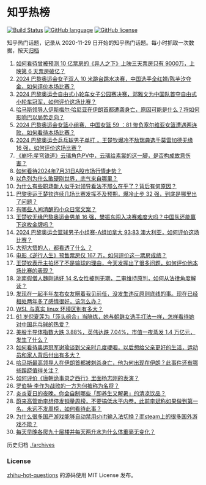 # 知乎热榜
[![Build Status](https://github.com/ToWeLong/zhihu-hot-questions/workflows/CI/badge.svg)](https://github.com/ToWeLong/zhihu-hot-questions/actions)
[![GitHub language](https://img.shields.io/badge/language-golang-orange.svg)](https://golang.org/)
[![GitHub license](https://img.shields.io/github/license/ToWeLong/zhihu-hot-questions)](https://github.com/ToWeLong/zhihu-hot-questions/blob/main/LICENSE)

知乎热门话题，记录从 2020-11-29 日开始的知乎热门话题。每小时抓取一次数据，按天[归档](./archives)

<!-- BEGIN -->

1. [如何看待曾被预测 10 亿票房的《异人之下》上映三天票房只有 9000万，上映第 6 天票房破亿？](https://www.zhihu.com/question/662961559)
1. [2024 巴黎奥运会女子双人 10 米跳台跳水决赛，中国选手全红婵/陈芋汐夺金，如何评价本场比赛？](https://www.zhihu.com/question/662911247)
1. [2024 巴黎奥运会自由式小轮车女子公园赛决赛，邓雅文为中国队首夺自由式小轮车冠军，如何评价这场比赛？](https://www.zhihu.com/question/663102680)
1. [哈马斯领导人伊斯梅尔·哈尼亚在伊朗首都遭袭身亡，原因可能是什么？将如何影响巴以局势走向？](https://www.zhihu.com/question/663066016)
1. [2024 巴黎奥运会女篮小组赛，中国女篮 59 ：81 惨负塞尔维亚女篮遭遇两连败，如何看待本场比赛？](https://www.zhihu.com/question/663097079)
1. [2024 巴黎奥运会乒乓球男子单打 ，王楚钦爆冷不敌瑞典选手莫雷加德无缘 16 强，如何评价这场比赛？](https://www.zhihu.com/question/663083499)
1. [《崩坏:星穹铁道》云璃角色PV中，云璃给素裳的这一脚，是否构成故意伤害？](https://www.zhihu.com/question/663013333)
1. [如何看待2024年7月31日A股市场行情走势？](https://www.zhihu.com/question/662983946)
1. [以色列为什么敢硬刚世界，底气来自哪里？](https://www.zhihu.com/question/657537415)
1. [为什么有些职场新人似乎对领导看法不那么在乎了？背后有何原因？](https://www.zhihu.com/question/662639520)
1. [巴黎奥运王楚钦连续几场比赛发挥不及预期，爆冷止步 32 强，到底是哪里出了问题？](https://www.zhihu.com/question/663090253)
1. [有哪些人间清醒的小众日常文案？](https://www.zhihu.com/question/663021162)
1. [王楚钦无缘巴黎奥运会男单 16 强，樊振东闯入决赛难度大吗？中国队还能赢下这枚金牌吗？](https://www.zhihu.com/question/663090937)
1. [2024 巴黎奥运会篮球男子小组赛-A组加拿大 93:83 澳大利亚，如何评价这场比赛？](https://www.zhihu.com/question/662989114)
1. [大彻大悟的人，都看透了什么 ？](https://www.zhihu.com/question/659733012)
1. [电影《逆行人生》预售票房仅 167 万，如何评价这一票房成绩？](https://www.zhihu.com/question/662866220)
1. [王楚钦表示主拍坏了不是输球的理由，今天发挥出了很多问题，如何评价他本场比赛的表现？](https://www.zhihu.com/question/663092612)
1. [洮南假僧人魏刚诱奸 14 名女性被判无期，二审维持原判，如何从法律角度解读？](https://www.zhihu.com/question/662924659)
1. [发现在一起半年左右女友瞒着我见前任，没发生违反原则底线的事。现在已经相处两年多了感情很好，该怎么办？](https://www.zhihu.com/question/662275105)
1. [WSL 与真实 linux 环境区别有多大？](https://www.zhihu.com/question/637060507)
1. [61 岁倪夏莲为「莎头组合」当陪练，她与朝鲜女选手打法一样，怎样看待她对中国乒乓球的热爱？](https://www.zhihu.com/question/663016413)
1. [美股半导体指数大跌 3.88%，英伟达跌 7.04%，市值一夜蒸发 1.4 万亿元，发生了什么？](https://www.zhihu.com/question/663059771)
1. [如何看待奥运冠军谢瑜谈到父亲时几度哽咽，以后想给父亲更好的生活，运动员和家人背后付出有多大？](https://www.zhihu.com/question/663108304)
1. [哈马斯最高领导人在伊朗首都被刺杀身亡，他为何出现在伊朗？此事件还有哪些蹊跷值得关注？](https://www.zhihu.com/question/663076017)
1. [如何评价《唐朝诡事录之西行》里面杨志刚的表演？](https://www.zhihu.com/question/662535931)
1. [罗伯特·李作为战败的一方为何被称为名将？](https://www.zhihu.com/question/34276186)
1. [炎炎夏日的夜晚，你会自制哪些「即养生又解暑」的清凉饮品？](https://www.zhihu.com/question/662314043)
1. [蔚来高管劝李想停发销量周榜，不要搞低水平内卷，此前李斌称如果做到第一名，永远不发周榜，如何看待此事？](https://www.zhihu.com/question/662996839)
1. [为什么很多国产游戏能够自动禁用shift输入法切换？而steam上的很多国外游戏不能？](https://www.zhihu.com/question/662980422)
1. [每天早晚各爬九十层楼并每天两升水为什么体重毫无变化？](https://www.zhihu.com/question/662104724)

<!-- END -->

历史归档 [./archives](./archives)


### License
[zhihu-hot-questions](https://github.com/towelong/zhihu-hot-questions) 的源码使用 MIT License 发布。